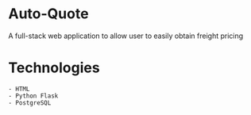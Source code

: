 # Auto-Quote
A full-stack web application to allow user to easily obtain freight pricing
# Technologies
    - HTML
    - Python Flask
    - PostgreSQL
